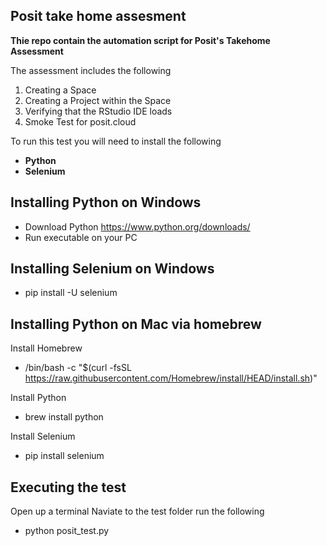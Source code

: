## Posit take home assesment

**Thie repo contain the automation script for Posit's Takehome Assessment**

The assessment includes the following
1. Creating a Space
2. Creating a Project within the Space
3. Verifying that the RStudio IDE loads
4. Smoke Test for posit.cloud

To run this test you will need to install the following
* **Python**
* **Selenium**

Installing Python on Windows
-
* Download Python https://www.python.org/downloads/
* Run executable on your PC

Installing Selenium on Windows
-
* pip install -U selenium

Installing Python on Mac via homebrew
-
Install Homebrew
* /bin/bash -c "$(curl -fsSL https://raw.githubusercontent.com/Homebrew/install/HEAD/install.sh)"

Install Python
* brew install python

Install Selenium
* pip install selenium

Executing the test
-
Open up a terminal
Naviate to the test folder
run the following

* python posit_test.py




